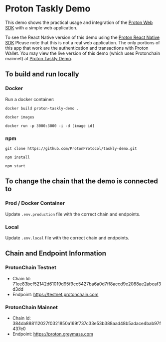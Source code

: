# Proton Taskly Demo
This demo shows the practical usage and integration of the [Proton Web SDK](https://www.npmjs.com/package/@proton/web-sdk) with a simple web application. 

To see the React Native version of this demo using the [Proton React Native SDK](https://www.npmjs.com/package/@proton/react-native-sdk)
Please note that this is not a real web application. The only portions of this app that work are the authentication and transactions with Proton Wallet. You may view the live version of this demo (which uses Protonchain mainnet) at [Proton Taskly Demo](https://taskly.protonchain.com).

## To build and run locally

### Docker

Run a docker container:

```
docker build proton-taskly-demo .

docker images

docker run -p 3000:3000 -i -d [image id]
```

### npm

```
git clone https://github.com/ProtonProtocol/taskly-demo.git

npm install

npm start
```

## To change the chain that the demo is connected to

### Prod / Docker Container

Update `.env.production` file with the correct chain and endpoints.

### Local

Update `.env.local` file with the correct chain and endpoints.

## Chain and Endpoint Information

### ProtonChain Testnet

- Chain Id: 71ee83bcf52142d61019d95f9cc5427ba6a0d7ff8accd9e2088ae2abeaf3d3dd
- Endpoint: https://testnet.protonchain.com


### ProtonChain Mainnet

- Chain Id: 384da888112027f0321850a169f737c33e53b388aad48b5adace4bab97f437e0
- Endpoint: https://proton.greymass.com
